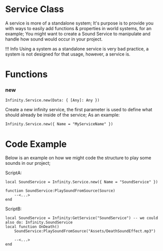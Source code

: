 # Service Class
A service is more of a standalone system; It's purpose is to provide you with ways to easily add functions & properties in world systems, for an example; You might want to create a Sound Service to manipulate and handle how sound would occur in your project.

!!! Info
	Using a system as a standalone service is very bad practice, a system is not designed for that usage, however, a service is.

# Functions
### new
```
Infinity.Service.new(Data: { [Any]: Any })
```

Create a new infinity service, the first parameter is used to define what should already be inside of the service; As an example:

```
Infinity.Service.new({ Name = "MyServiceName" })
```
# Code Example
Below is an example on how we might code the structure to play some sounds in our project;

ScriptA: 
```
local SoundService = Infinity.Service.new({ Name = "SoundService" })

function SoundService:PlaySoundFromSource(Source)
	--<...>
end
```

ScriptB:
```
local SoundService = Infinity:GetService("SoundService") -- we could also do: Infinity.SoundService
local function OnDeath()
	SoundService:PlaySoundFromSource("Assets/DeathSoundEffect.mp3")

	--<...>
end
```